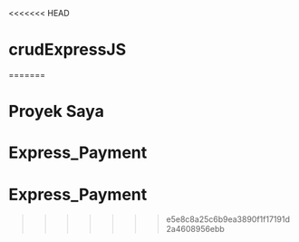 <<<<<<< HEAD
# crudExpressJS
=======
# Proyek Saya
# Express_Payment
# Express_Payment
>>>>>>> e5e8c8a25c6b9ea3890f1f17191d2a4608956ebb
